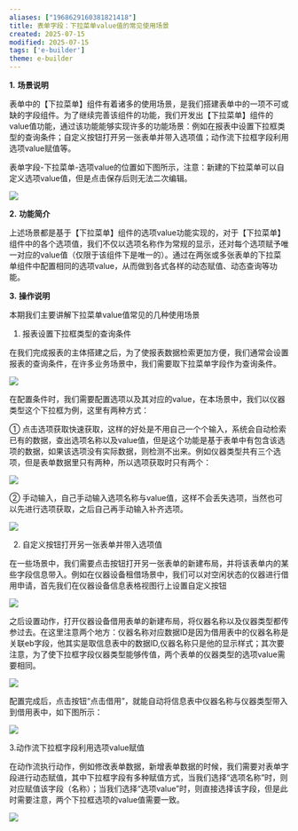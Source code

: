 ```yaml
---
aliases: ["1968629160381821418"]
title: 表单字段：下拉菜单value值的常见使用场景
created: 2025-07-15
modified: 2025-07-15
tags: ['e-builder']
theme: e-builder
---
```


**1.** **场景说明**

表单中的【下拉菜单】组件有着诸多的使用场景，是我们搭建表单中的一项不可或缺的字段组件。为了继续完善该组件的功能，我们开发出【下拉菜单】组件的value值功能，通过该功能能够实现许多的功能场景：例如在报表中设置下拉框类型的查询条件；自定义按钮打开另一张表单并带入选项值；动作流下拉框字段利用选项value赋值等。

表单字段-下拉菜单-选项value的位置如下图所示，注意：新建的下拉菜单可以自定义选项value值，但是点击保存后则无法二次编辑。

![](6ff2248b5e32899f1c2cea3c52dd77f9.jpg)

**2.** **功能简介**

上述场景都是基于【下拉菜单】组件的选项value功能实现的，对于【下拉菜单】组件中的各个选项值，我们不仅以选项名称作为常规的显示，还对每个选项赋予唯一对应的value值（仅限于该组件下是唯一的）。通过在两张或多张表单的下拉菜单组件中配置相同的选项value，从而做到各式各样的动态赋值、动态查询等功能。

**3.** **操作说明**

本期我们主要讲解下拉菜单value值常见的几种使用场景

1. 报表设置下拉框类型的查询条件

在我们完成报表的主体搭建之后，为了使报表数据检索更加方便，我们通常会设置报表的查询条件，在许多业务场景中，我们需要取下拉菜单字段作为查询条件。

![](a98d4b401cc52266cdee04512fbe5b3f.jpg)

在配置条件时，我们需要配置选项以及其对应的value，在本场景中，我们以仪器类型这个下拉框为例，这里有两种方式：

① 点击选项获取快速获取，这样的好处是不用自己一个个输入，系统会自动检索已有的数据，查出选项名称以及value值，但是这个功能是基于表单中有包含该选项的数据，如果该选项没有实际数据，则检测不出来。例如仪器类型共有三个选项，但是表单数据里只有两种，所以选项获取时只有两个：

![](fbfdde98630323d45873a1e929bb7dfb.jpg)

② 手动输入，自己手动输入选项名称与value值，这样不会丢失选项，当然也可以先进行选项获取，之后自己再手动输入补齐选项。

![](4ea596d91d614feae1d261eddbd7c6ca.jpg)

2. 自定义按钮打开另一张表单并带入选项值

在一些场景中，我们需要点击按钮打开另一张表单的新建布局，并将该表单内的某些字段信息带入。例如在仪器设备租借场景中，我们可以对空闲状态的仪器进行借用申请，首先我们在仪器设备信息表格视图行上设置自定义按钮

![](a6370f3e37848caa0d7ebb0262bb31f0.jpg)

之后设置动作，打开仪器设备借用表单的新建布局，将仪器名称以及仪器类型都传参过去。在这里注意两个地方：仪器名称对应数据ID是因为借用表中的仪器名称是关联eb字段，他其实是取信息表中的数据ID,仪器名称只是他的显示样式；其次要注意，为了使下拉框字段仪器类型能够传值，两个表单的仪器类型的选项value需要相同。

![](e270ba0ec9683f1a95f8baacd29d35ca.jpg)

配置完成后，点击按钮“点击借用”，就能自动将信息表中仪器名称与仪器类型带入到借用表中，如下图所示：

![](528d091f8f05f4b0e250661b10eba32e.jpg)

3.动作流下拉框字段利用选项value赋值

在动作流执行动作，例如修改表单数据，新增表单数据的时候，我们需要对表单字段进行动态赋值，其中下拉框字段有多种赋值方式，当我们选择“选项名称”时，则对应赋值该字段（名称）；当我们选择“选项value”时，则直接选择该字段，但是此时需要注意，两个下拉框选项的value值需要一致。

![](8cd6f04d30693b48ebc969ee1b0ca241.jpg)